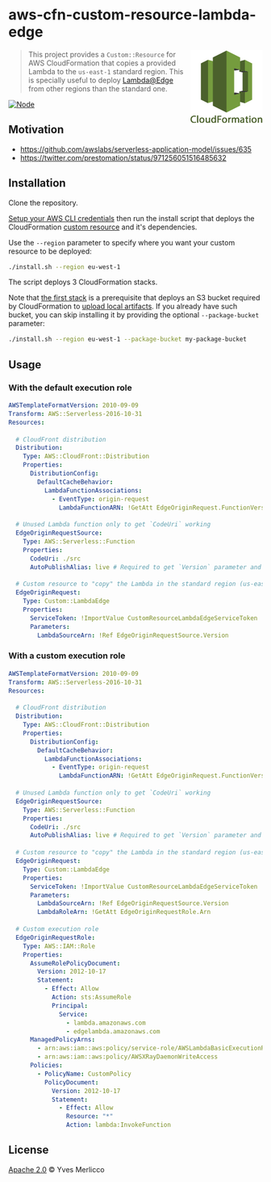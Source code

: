 # aws-cfn-custom-resource-lambda-edge

<a href="https://docs.aws.amazon.com/AWSCloudFormation/latest/UserGuide/template-custom-resources.html">
  <img align="right" alt="CloudFormation" src="docs/media/cfn-logo.png" title="CloudFormation custom resource" height="150"/>
</a>

> This project provides a `Custom::Resource` for AWS CloudFormation that copies a provided Lambda to the `us-east-1` standard region. This is specially useful to deploy [Lambda@Edge](https://aws.amazon.com/lambda/edge/) from other regions than the standard one.


[![Node](https://img.shields.io/badge/node-v12.x-blue.svg)](https://nodejs.org)


## Motivation

- https://github.com/awslabs/serverless-application-model/issues/635
- https://twitter.com/prestomation/status/971256051516485632


## Installation

Clone the repository.

[Setup your AWS CLI credentials](https://docs.aws.amazon.com/cli/latest/userguide/cli-chap-configure.html) then run the install script that deploys the CloudFormation [custom resource](https://docs.aws.amazon.com/AWSCloudFormation/latest/UserGuide/template-custom-resources.html) and it's dependencies.

Use the `--region` parameter to specify where you want your custom resource to be deployed:

```sh
./install.sh --region eu-west-1
```

The script deploys 3 CloudFormation stacks.

Note that [the first stack](https://github.com/yvele/aws-cfn-custom-resource-lambda-edge/tree/master/stacks/package-bucket) is a prerequisite that deploys an S3 bucket required by CloudFormation to [upload local artifacts](https://docs.aws.amazon.com/AWSCloudFormation/latest/UserGuide/using-cfn-cli-package.html). If you already have such bucket, you can skip installing it by providing the optional `--package-bucket` parameter:

```sh
./install.sh --region eu-west-1 --package-bucket my-package-bucket
```


## Usage

### With the default execution role

```yaml
AWSTemplateFormatVersion: 2010-09-09
Transform: AWS::Serverless-2016-10-31
Resources:

  # CloudFront distribution
  Distribution:
    Type: AWS::CloudFront::Distribution
    Properties:
      DistributionConfig:
        DefaultCacheBehavior:
          LambdaFunctionAssociations:
            - EventType: origin-request
              LambdaFunctionARN: !GetAtt EdgeOriginRequest.FunctionVersion

  # Unused Lambda function only to get `CodeUri` working
  EdgeOriginRequestSource:
    Type: AWS::Serverless::Function
    Properties:
      CodeUri: ./src
      AutoPublishAlias: live # Required to get `Version` parameter and force publication

  # Custom resource to "copy" the Lambda in the standard region (us-east-1)
  EdgeOriginRequest:
    Type: Custom::LambdaEdge
    Properties:
      ServiceToken: !ImportValue CustomResourceLambdaEdgeServiceToken
      Parameters:
        LambdaSourceArn: !Ref EdgeOriginRequestSource.Version
```


### With a custom execution role

```yaml
AWSTemplateFormatVersion: 2010-09-09
Transform: AWS::Serverless-2016-10-31
Resources:

  # CloudFront distribution
  Distribution:
    Type: AWS::CloudFront::Distribution
    Properties:
      DistributionConfig:
        DefaultCacheBehavior:
          LambdaFunctionAssociations:
            - EventType: origin-request
              LambdaFunctionARN: !GetAtt EdgeOriginRequest.FunctionVersion

  # Unused Lambda function only to get `CodeUri` working
  EdgeOriginRequestSource:
    Type: AWS::Serverless::Function
    Properties:
      CodeUri: ./src
      AutoPublishAlias: live # Required to get `Version` parameter and force publication

  # Custom resource to "copy" the Lambda in the standard region (us-east-1)
  EdgeOriginRequest:
    Type: Custom::LambdaEdge
    Properties:
      ServiceToken: !ImportValue CustomResourceLambdaEdgeServiceToken
      Parameters:
        LambdaSourceArn: !Ref EdgeOriginRequestSource.Version
        LambdaRoleArn: !GetAtt EdgeOriginRequestRole.Arn

  # Custom execution role
  EdgeOriginRequestRole:
    Type: AWS::IAM::Role
    Properties:
      AssumeRolePolicyDocument:
        Version: 2012-10-17
        Statement:
          - Effect: Allow
            Action: sts:AssumeRole
            Principal:
              Service:
                - lambda.amazonaws.com
                - edgelambda.amazonaws.com
      ManagedPolicyArns:
        - arn:aws:iam::aws:policy/service-role/AWSLambdaBasicExecutionRole
        - arn:aws:iam::aws:policy/AWSXRayDaemonWriteAccess
      Policies:
        - PolicyName: CustomPolicy
          PolicyDocument:
            Version: 2012-10-17
            Statement:
              - Effect: Allow
                Resource: "*"
                Action: lambda:InvokeFunction
```


## License

[Apache 2.0](LICENSE) © Yves Merlicco
